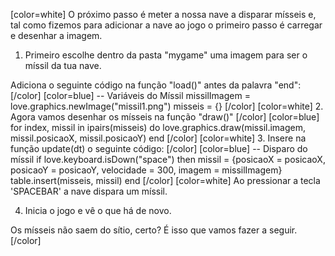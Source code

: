 [color=white]
O próximo passo é meter a nossa nave a disparar mísseis e, tal como fizemos para adicionar a nave ao jogo o primeiro passo é carregar e desenhar a imagem.

1. Primeiro escolhe dentro da pasta "mygame" uma imagem para ser o míssil da tua nave. 

Adiciona o seguinte código na função "load()" antes da palavra "end":
[/color] [color=blue]
   -- Variáveis do Míssil
    missilImagem = love.graphics.newImage("missil1.png")
    misseis = {}
[/color] [color=white]
2. Agora vamos desenhar os mísseis na função "draw()"
   [/color] [color=blue]
    for index, missil in ipairs(misseis) do
       love.graphics.draw(missil.imagem, missil.posicaoX, missil.posicaoY)
    end
   [/color] [color=white]
3. Insere na função update(dt) o seguinte código:
   [/color] [color=blue]
   -- Disparo do míssil
    if love.keyboard.isDown("space") then
        missil = {posicaoX = posicaoX, posicaoY = posicaoY, velocidade = 300, imagem = missilImagem}
        table.insert(misseis, missil)
    end
   [/color] [color=white]
Ao pressionar a tecla 'SPACEBAR' a nave dispara um míssil. 

4. Inicia o jogo e vê o que há de novo.

Os mísseis não saem do sítio, certo? É isso que vamos fazer a seguir.
[/color]
